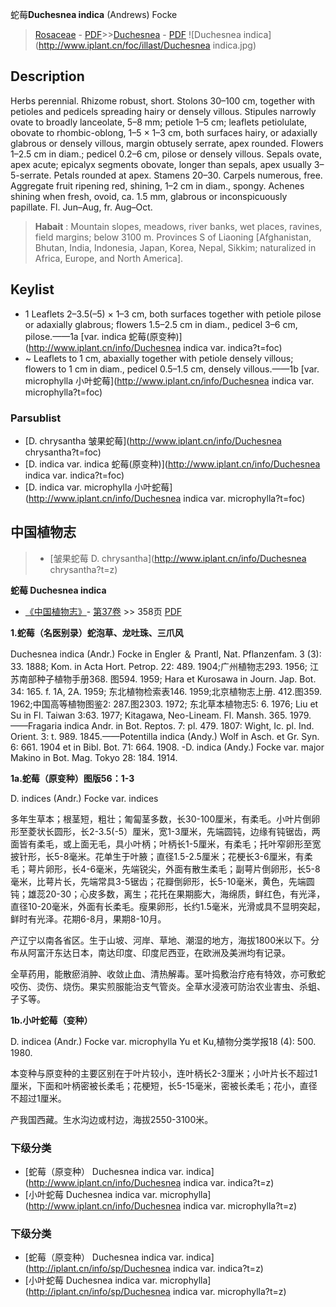 蛇莓**Duchesnea indica** (Andrews) Focke

> [Rosaceae](http://www.iplant.cn/info/Rosaceae?t=foc) - [PDF](http://www.iplant.cn/foc/pdf/Rosaceae.pdf)>>[Duchesnea](http://www.iplant.cn/info/Duchesnea?t=foc) - [PDF](http://www.iplant.cn/foc/pdf/Duchesnea.pdf)
![Duchesnea indica](http://www.iplant.cn/foc/illast/Duchesnea indica.jpg)

## Description

Herbs perennial. Rhizome robust, short. Stolons 30–100 cm, together with petioles and pedicels spreading hairy or densely villous. Stipules narrowly ovate to broadly lanceolate, 5–8 mm; petiole 1–5 cm; leaflets petiolulate, obovate to rhombic-oblong, 1–5 × 1–3 cm, both surfaces hairy, or adaxially glabrous or densely villous, margin obtusely serrate, apex rounded. Flowers 1–2.5 cm in diam.; pedicel 0.2–6 cm, pilose or densely villous. Sepals ovate, apex acute; epicalyx segments obovate, longer than sepals, apex usually 3–5-serrate. Petals rounded at apex. Stamens 20–30. Carpels numerous, free. Aggregate fruit ripening red, shining, 1–2 cm in diam., spongy. Achenes shining when fresh, ovoid, ca. 1.5 mm, glabrous or inconspicuously papillate. Fl. Jun–Aug, fr. Aug–Oct.

> **Habait** : 
> Mountain slopes, meadows, river banks, wet places, ravines, field margins; below 3100 m. Provinces S of Liaoning [Afghanistan, Bhutan, India, Indonesia, Japan, Korea, Nepal, Sikkim; naturalized in Africa, Europe, and North America].

## Keylist

* 1 Leaflets 2–3.5(–5) × 1–3 cm, both surfaces  together with petiole pilose or adaxially  glabrous; flowers 1.5–2.5 cm in diam.,  pedicel 3–6 cm, pilose.——1a [var. indica 蛇莓(原变种)](http://www.iplant.cn/info/Duchesnea indica var. indica?t=foc)
* ~ Leaflets to 1 cm, abaxially together with  petiole densely villous; flowers to 1 cm  in diam., pedicel 0.5–1.5 cm, densely  villous.——1b [var. microphylla 小叶蛇莓](http://www.iplant.cn/info/Duchesnea indica var. microphylla?t=foc)

### Parsublist

* [D.  chrysantha  皱果蛇莓](http://www.iplant.cn/info/Duchesnea chrysantha?t=foc)
* [D.  indica var. indica  蛇莓(原变种)](http://www.iplant.cn/info/Duchesnea indica var. indica?t=foc)
* [D.  indica var. microphylla  小叶蛇莓](http://www.iplant.cn/info/Duchesnea indica var. microphylla?t=foc)

## 中国植物志

> * [皱果蛇莓  D.  chrysantha](http://www.iplant.cn/info/Duchesnea chrysantha?t=z)

**蛇莓 Duchesnea indica**

* [《中国植物志》](http://www.iplant.cn/frps)- [第37卷](http://www.iplant.cn/frps/vol/37) >> 358页 [PDF](http://www.iplant.cn/frps/pdf/37/358.PDF)

**1.蛇莓（名医别录）蛇泡草、龙吐珠、三爪风**

Duchesnea indica (Andr.) Focke in Engler ＆ Prantl, Nat. Pflanzenfam. 3 (3): 33. 1888; Kom. in Acta Hort. Petrop. 22: 489. 1904;广州植物志293. 1956; 江苏南部种子植物手册368. 图594. 1959; Hara et Kurosawa in Journ. Jap. Bot. 34: 165. f. 1A, 2A. 1959; 东北植物检索表146. 1959;北京植物志上册. 412.图359. 1962;中国高等植物图鉴2: 287.图2303. 1972; 东北草本植物志5: 6. 1976; Liu et Su in Fl. Taiwan 3:63. 1977; Kitagawa, Neo-Lineam. Fl. Mansh. 365. 1979. ——Fragaria indica Andr. in Bot. Reptos. 7: pl. 479. 1807: Wight, Ic. pl. Ind. Orient. 3: t. 989. 1845.——Potentilla indica (Andy.) Wolf in Asch. et Gr. Syn. 6: 661. 1904 et in Bibl. Bot. 71: 664. 1908. -D. indica (Andy.) Focke var. major Makino in Bot. Mag. Tokyo 28: 184. 1914.

**1a.蛇莓（原变种）图版56：1-3**

D. indices (Andr.) Focke var. indices

多年生草本；根茎短，粗壮；匍匐茎多数，长30-100厘米，有柔毛。小叶片倒卵形至菱状长圆形，长2-3.5(-5）厘米，宽1-3厘米，先端圆钝，边缘有钝锯齿，两面皆有柔毛，或上面无毛，具小叶柄；叶柄长1-5厘米，有柔毛；托叶窄卵形至宽披针形，长5-8毫米。花单生于叶腋；直径1.5-2.5厘米；花梗长3-6厘米，有柔毛；萼片卵形，长4-6毫米，先端锐尖，外面有散生柔毛；副萼片倒卵形，长5-8毫米，比萼片长，先端常具3-5锯齿；花瓣倒卵形，长5-10毫米，黄色，先端圆钝；雄蕊20-30；心皮多数，离生；花托在果期膨大，海绵质，鲜红色，有光泽，直径10-20毫米，外面有长柔毛。瘦果卵形，长约1.5毫米，光滑或具不显明突起，鲜时有光泽。花期6-8月，果期8-10月。

产辽宁以南各省区。生于山坡、河岸、草地、潮湿的地方，海拔1800米以下。分布从阿富汗东达日本，南达印度、印度尼西亚，在欧洲及美洲均有记录。

全草药用，能散瘀消肿、收敛止血、清热解毒。茎叶捣敷治疗疮有特效，亦可敷蛇咬伤、烫伤、烧伤。果实煎服能治支气管炎。全草水浸液可防治农业害虫、杀蛆、孑孓等。

**1b.小叶蛇莓（变种）**

D. indicea (Andr.) Focke var. microphylla Yu et Ku,植物分类学报18 (4): 500. 1980.

本变种与原变种的主要区别在于叶片较小，连叶柄长2-3厘米；小叶片长不超过1厘米，下面和叶柄密被长柔毛；花梗短，长5-15毫米，密被长柔毛；花小，直径不超过1厘米。

产我国西藏。生水沟边或村边，海拔2550-3100米。

### 下级分类
* [蛇莓（原变种）  Duchesnea indica var. indica](http://www.iplant.cn/info/Duchesnea indica var. indica?t=z)
* [小叶蛇莓  Duchesnea indica var. microphylla](http://www.iplant.cn/info/Duchesnea indica var. microphylla?t=z)

### 下级分类
* [蛇莓（原变种）  Duchesnea indica var. indica](http://iplant.cn/info/sp/Duchesnea indica var. indica?t=z)
* [小叶蛇莓  Duchesnea indica var. microphylla](http://iplant.cn/info/sp/Duchesnea indica var. microphylla?t=z)
